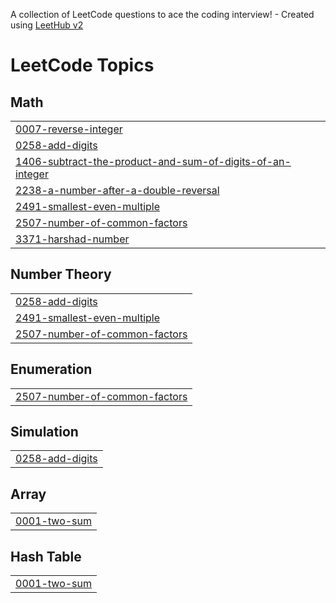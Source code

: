 A collection of LeetCode questions to ace the coding interview! - Created using [LeetHub v2](https://github.com/arunbhardwaj/LeetHub-2.0)
<!---LeetCode Topics Start-->
# LeetCode Topics
## Math
|  |
| ------- |
| [0007-reverse-integer](https://github.com/Nagasai143/leetcode/tree/master/0007-reverse-integer) |
| [0258-add-digits](https://github.com/Nagasai143/leetcode/tree/master/0258-add-digits) |
| [1406-subtract-the-product-and-sum-of-digits-of-an-integer](https://github.com/Nagasai143/leetcode/tree/master/1406-subtract-the-product-and-sum-of-digits-of-an-integer) |
| [2238-a-number-after-a-double-reversal](https://github.com/Nagasai143/leetcode/tree/master/2238-a-number-after-a-double-reversal) |
| [2491-smallest-even-multiple](https://github.com/Nagasai143/leetcode/tree/master/2491-smallest-even-multiple) |
| [2507-number-of-common-factors](https://github.com/Nagasai143/leetcode/tree/master/2507-number-of-common-factors) |
| [3371-harshad-number](https://github.com/Nagasai143/leetcode/tree/master/3371-harshad-number) |
## Number Theory
|  |
| ------- |
| [0258-add-digits](https://github.com/Nagasai143/leetcode/tree/master/0258-add-digits) |
| [2491-smallest-even-multiple](https://github.com/Nagasai143/leetcode/tree/master/2491-smallest-even-multiple) |
| [2507-number-of-common-factors](https://github.com/Nagasai143/leetcode/tree/master/2507-number-of-common-factors) |
## Enumeration
|  |
| ------- |
| [2507-number-of-common-factors](https://github.com/Nagasai143/leetcode/tree/master/2507-number-of-common-factors) |
## Simulation
|  |
| ------- |
| [0258-add-digits](https://github.com/Nagasai143/leetcode/tree/master/0258-add-digits) |
## Array
|  |
| ------- |
| [0001-two-sum](https://github.com/Nagasai143/leetcode/tree/master/0001-two-sum) |
## Hash Table
|  |
| ------- |
| [0001-two-sum](https://github.com/Nagasai143/leetcode/tree/master/0001-two-sum) |
<!---LeetCode Topics End-->